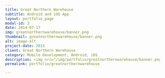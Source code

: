 ```yaml
---
title: Great Northern Warehouse
subtitle: Android and iOS App
layout: portfolio_page
modal-id: 3
date: 2014-07-17
img: greatnorthernwarehouse/banner.png
thumbnail: greatnorthernwarehouse/banner.png
alt: image-alt
project-date: 2015
client: Great Northern Warehouse
category: Mobile Development, Android, iOS
description: <img src="/img/portfolio/greatnorthernwarehouse/banner.png" class="" style="border:0px;margin:10px;width:300px;"><br/><p><a href="https://play.google.com/store/apps/details?id=com.thegreatnorthern.android"><img alt="Get it on Google Play" src="https://play.google.com/intl/en_us/badges/images/apps/en-play-badge.png" width="200" /></a><a href="https://itunes.apple.com/gb/app/great-northern-warehouse/id994737509?mt=8"><img src="/img/app_store_download.svg" width="200" /></a></p>
permalink: portfolio/greatnorthernwarehouse

---
```

